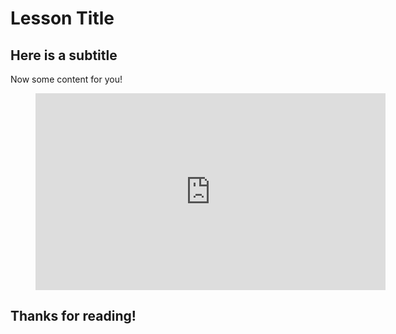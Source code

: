 # Lesson Title

## Here is a subtitle

Now some content for you!

<figure class="video_container">
  <iframe width="560" height="315" src="https://www.youtube.com/embed/ujrCLHNGelk" title="YouTube video player" frameborder="0" allow="accelerometer; autoplay; clipboard-write; encrypted-media; gyroscope; picture-in-picture" allowfullscreen></iframe>
</figure>

## Thanks for reading!

